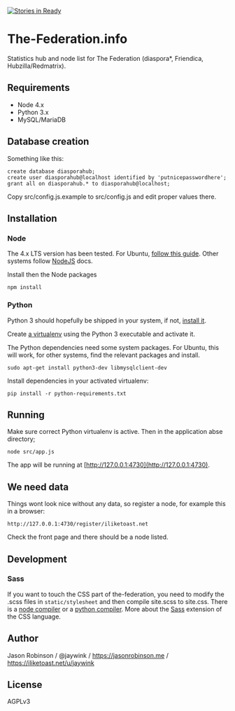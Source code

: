 [![Stories in Ready](https://badge.waffle.io/jaywink/the-federation.info.png?label=ready&title=Ready)](https://waffle.io/jaywink/the-federation.info)
# The-Federation.info

Statistics hub and node list for The Federation (diaspora*, Friendica, Hubzilla/Redmatrix).

## Requirements

* Node 4.x
* Python 3.x
* MySQL/MariaDB

## Database creation

Something like this:

    create database diasporahub;
    create user diasporahub@localhost identified by 'putnicepasswordhere';
    grant all on diasporahub.* to diasporahub@localhost;

Copy src/config.js.example to src/config.js and edit proper values there.

## Installation

### Node

The 4.x LTS version has been tested. For Ubuntu, [follow this guide](https://nodejs.org/en/download/package-manager/#debian-and-ubuntu-based-linux-distributions). Other systems follow [NodeJS](https://nodejs.org/en/download/) docs.

Install then the Node packages

    npm install

### Python

Python 3 should hopefully be shipped in your system, if not, [install it](https://www.python.org/downloads/).

Create [a virtualenv](http://docs.python-guide.org/en/latest/dev/virtualenvs/) using the Python 3 executable and activate it.

The Python dependencies need some system packages. For Ubuntu, this will work, for other systems, find the relevant packages and install.

    sudo apt-get install python3-dev libmysqlclient-dev

Install dependencies in your activated virtualenv:

    pip install -r python-requirements.txt

## Running

Make sure correct Python virtualenv is active. Then in the application abse directory;

    node src/app.js

The app will be running at [http://127.0.0.1:4730](http://127.0.0.1:4730).

## We need data

Things wont look nice without any data, so register a node, for example this in a browser:

    http://127.0.0.1:4730/register/iliketoast.net

Check the front page and there should be a node listed.

## Development

### Sass

If you want to touch the CSS part of the-federation, you need to modify the .scss files in `static/stylesheet` and then compile site.scss to site.css.
There is a [node compiler](https://github.com/sass/node-sass) or a [python compiler](https://github.com/dahlia/libsass-python). More about the [Sass](http://sass-lang.com/) extension of the CSS language.

## Author

Jason Robinson / @jaywink / https://jasonrobinson.me / https://iliketoast.net/u/jaywink

## License

AGPLv3
